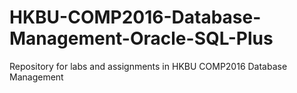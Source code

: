 # HKBU-COMP2016-Database-Management-Oracle-SQL-Plus
Repository for labs and assignments in HKBU COMP2016 Database Management
